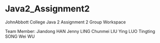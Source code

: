 # Java2_Assignment2
JohnAbbott College Java 2 Assignment 2 Group Workspace

Team Member:
Jiandong HAN
Jenny LING
Chunmei LIU
Ying LUO
Tingting SONG
Wei WU
